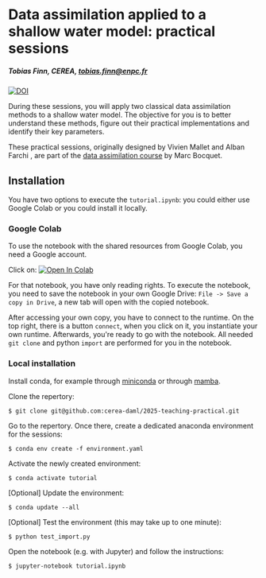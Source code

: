 # Data assimilation applied to a shallow water model: practical sessions

##### Tobias Finn, CEREA, [tobias.finn@enpc.fr](mailto:tobias.finn@enpc.fr)

[![DOI](https://zenodo.org/badge/590754159.svg)](https://zenodo.org/doi/10.5281/zenodo.10478752)

During these sessions, you will apply two classical data assimilation methods 
to a shallow water model. The objective for you is to better understand these 
methods, figure out their practical implementations and identify their key parameters.

These practical sessions, originally designed by Vivien Mallet and Alban Farchi , are part of the 
[data assimilation course](http://cerea.enpc.fr/HomePages/bocquet/teaching/) 
by Marc Bocquet.

## Installation

You have two options to execute the `tutorial.ipynb`: you could either use Google Colab or you could install it locally.


### Google Colab

To use the notebook with the shared resources from Google Colab, you need a Google account.

Click on: [![Open In Colab](https://colab.research.google.com/assets/colab-badge.svg)](https://colab.research.google.com/drive/109XR3-gc4s4sOZcdy4NF3sf87o16a2EI?usp=sharing)

For that notebook, you have only reading rights. To execute the notebook, you need to save the notebook in your own Google Drive: `File -> Save a copy in Drive`, a new tab will open with the copied notebook.

After accessing your own copy, you have to connect to the runtime. On the top right, there is a button `connect`, when you click on it, you instantiate your own runtime. Afterwards, you're ready to go with the notebook. All needed `git clone` and python `import` are performed for you in the notebook.

### Local installation

Install conda, for example through [miniconda](https://docs.conda.io/en/latest/miniconda.html) or through [mamba](https://mamba.readthedocs.io/en/latest/installation.html).

Clone the repertory:

    $ git clone git@github.com:cerea-daml/2025-teaching-practical.git

Go to the repertory. Once there, create a dedicated anaconda environment for the sessions:

    $ conda env create -f environment.yaml

Activate the newly created environment:

    $ conda activate tutorial

[Optional] Update the environment:

    $ conda update --all

[Optional] Test the environment (this may take up to one minute):

    $ python test_import.py

Open the notebook (e.g. with Jupyter) and follow the instructions:

    $ jupyter-notebook tutorial.ipynb

